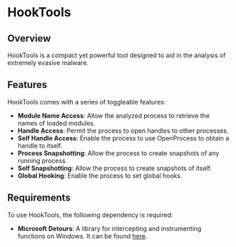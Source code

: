 # HookTools

## Overview
HookTools is a compact yet powerful tool designed to aid in the analysis of extremely evasive malware. 

## Features
HookTools comes with a series of toggleable features:
- **Module Name Access**: Allow the analyzed process to retrieve the names of loaded modules.
- **Handle Access**: Permit the process to open handles to other processes.
- **Self Handle Access**: Enable the process to use OpenProcess to obtain a handle to itself.
- **Process Snapshotting**: Allow the process to create snapshots of any running process.
- **Self Snapshotting**: Allow the process to create snapshots of itself.
- **Global Hooking**: Enable the process to set global hooks.

## Requirements
To use HookTools, the following dependency is required:
- **Microsoft Detours**: A library for intercepting and instrumenting functions on Windows. It can be found [here](https://github.com/microsoft/Detours).
